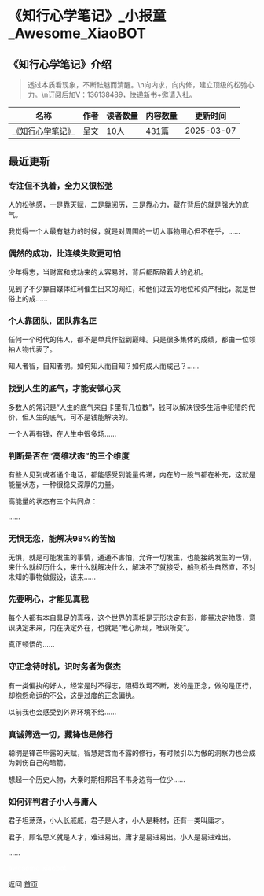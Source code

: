 # 《知行心学笔记》_小报童_Awesome_XiaoBOT

## 《知行心学笔记》介绍
> 透过本质看现象，不断祛魅而清醒。\n向内求，向内修，建立顶级的松弛心力。\n订阅后加V：136138489，快递新书+邀请入社。  
  


|名称|作者|读者数量|内容数量|更新时间|
|---|---|---|---|---|
|[《知行心学笔记》](https://xiaobot.net/p/xinqingnian?refer=0b133df9-27dc-423b-8101-639049001c13)|呈文|10人|431篇|2025-03-07|

## 最近更新
### 专注但不执着，全力又很松弛

人的松弛感，一是靠天赋，二是靠阅历，三是靠心力，藏在背后的就是强大的底气。

我觉得一个人最有魅力的时候，就是对周围的一切人事物用心但不在乎，......

### 偶然的成功，比连续失败更可怕

少年得志，当财富和成功来的太容易时，背后都酝酿着大的危机。

见到了不少靠自媒体红利催生出来的网红，和他们过去的地位和资产相比，就是世俗上的成......

### 个人靠团队，团队靠名正

任何一个时代的伟人，都不是单兵作战到巅峰。只是很多集体的成绩，都由一位领袖人物代表了。

知人者智，自知者明。如何知人而自知？如何成人而成己？......

### 找到人生的底气，才能安顿心灵

多数人的常识是“人生的底气来自卡里有几位数”，钱可以解决很多生活中犯错的代价，但人生的底气，可不是钱能解决的。

一个人再有钱，在人生中很多场......

### 判断是否在“高维状态”的三个维度

有些人见到或者通个电话，都能感受到能量传递，内在的一股气都在补充，这就是能量状态，一种很稳又深厚的力量。

高能量的状态有三个共同点：

......

### 无惧无恋，能解决98%的苦恼

无惧，就是可能发生的事情，通通不害怕，允许一切发生，也能接纳发生的一切，来什么就经历什么，来什么就解决什么，解决不了就接受，船到桥头自然直，不对未知的事物做假设，该来......

### 先要明心，才能见真我

每个人都有本自具足的真我，这个世界的真相是无形决定有形，能量决定物质，意识决定未来，内在决定外在，也就是“唯心所现，唯识所变”。

真正顿悟的......

### 守正念待时机，识时务者为俊杰

有一类偏执的好人，经常是时不得志，阻碍坎坷不断，发的是正念，做的是正行，却抱怨命运的不公，这是过度的正念偏执。

以前我也会感受到外界环境不给......

### 真诚筛选一切，藏锋也是修行

聪明是锋芒毕露的天赋，智慧是含而不露的修行，有时候引以为傲的洞察力也会成为刺伤自己的暗箭。

想起一个历史人物，大秦时期相邦吕不韦身边有一位少......

### 如何评判君子小人与庸人

君子坦荡荡，小人长戚戚，君子是人才，小人是耗材，还有一类叫庸才。

君子，顾名思义就是人才，难进易出。庸才是易进易出。小人是易进难出。

......


<a href="https://github.com/Reno9527/awesome-xiaobot" style="color: white; text-decoration: none;">awesome-xiaobot</a>

返回 [首页](../README.md)
